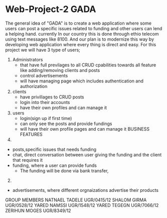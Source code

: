 # Web-Project-2  GADA
The general idea of "GADA" is to create a web application where some users can post a specific issues related to funding and other users can lend a helping hand.
currently In our country this is done through ethio telecom using text messages like 8100. And our plan is to modernize this way by developing web application where every thing is direct and easy.
For this project we will have 3 type of users;
  1. Administrators
     - that have full previlages to all CRUD cpabilities towards all feature like adding/removing clients and posts 
     - control advertisements
     - will have managing page which includes authentication and authorization
  2. clients 
     - have privillages to CRUD posts
     - login into their accounts
     - have their own profiles and can manage it
  3. users
     - login(sign up if first time)
     - can only see the posts and provide fundings
     - will have their own profile pages and can manage it
BUSINESS FEATURES
1.
- posts,specific issues that needs funding 
- chat, direct conversation between user giving the funding and the client that requires it
- funding, where a user can provide funds
    - The funding will be done via bank transfer, 
2. 
 - advertisements, where different orgnaizations advertise their products






GROUP MEMBERS
NATNAEL TADELE UGR/0415/12
SHALOM GIRMA   UGR/0528/12
YARED NAMSSI   UGR/1548/12
YARED TEGEGN   UGR/7066/12
ZERIHUN MOGES  UGR/8349/12
